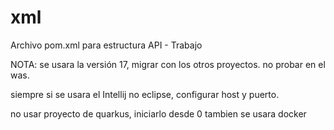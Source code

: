 # xml
Archivo pom.xml para estructura API - Trabajo

NOTA: se usara la versión 17, migrar con los otros proyectos. no probar en el was.

siempre si se usara el Intellij no eclipse, configurar host y puerto.

no usar proyecto de quarkus, iniciarlo desde 0
tambien se usara docker
